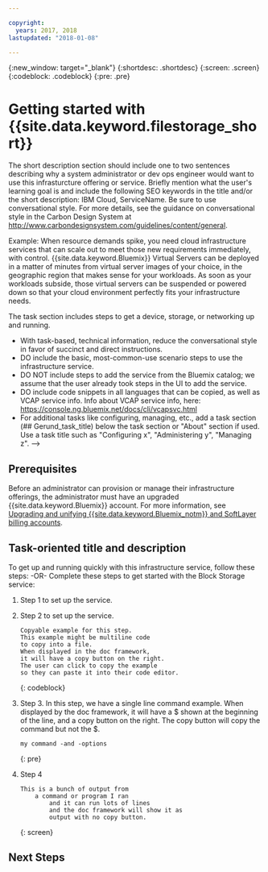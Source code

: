 ```yaml
---

copyright:
  years: 2017, 2018
lastupdated: "2018-01-08"

---
```


{:new_window: target="_blank"}
{:shortdesc: .shortdesc}
{:screen: .screen}
{:codeblock: .codeblock}
{:pre: .pre}


# Getting started with {{site.data.keyword.filestorage_short}}

The short description section should include one to two sentences describing why a system administrator or dev ops engineer would want to use this infrasturcture offering or service.
Briefly mention what the user's learning goal is and include the following SEO keywords in the title and/or the short description: IBM Cloud, ServiceName. Be sure to use conversational style. For more details, see the guidance on conversational style in the Carbon Design System at http://www.carbondesignsystem.com/guidelines/content/general.

Example:
When resource demands spike, you need cloud infrastructure services that can scale out to meet those new requirements immediately, with control. {{site.data.keyword.Bluemix}} Virtual Servers can be deployed in a matter of minutes from virtual server images of your choice, in the geographic region that makes sense for your workloads. As soon as your workloads subside, those virtual servers can be suspended or powered down so that your cloud environment perfectly fits your infrastructure needs.

The task section includes steps to get a device, storage, or networking up and running.
- With task-based, technical information, reduce the conversational style in favor of succinct and direct instructions.
- DO include the basic, most-common-use scenario steps to use the infrastructure service.
- DO NOT include steps to add the service from the Bluemix catalog; we assume that the user already took steps in the UI to add the service.
- DO include code snippets in all languages that can be copied, as well as VCAP service info. Info about VCAP service info, here: https://console.ng.bluemix.net/docs/cli/vcapsvc.html
- For additional tasks like configuring, managing, etc., add a task section (## Gerund_task_title) below the task section or "About" section if used. Use a task title such as "Configuring x", "Administering y", "Managing z". -->

## Prerequisites
Before an administrator can provision or manage their infrastructure offerings, the administrator must have an upgraded {{site.data.keyword.Bluemix}} account. For more information, see [Upgrading and unifying {{site.data.keyword.Bluemix_notm}} and SoftLayer billing accounts](../docs/admin/softlayerlink.html).

## Task-oriented title and description
To get up and running quickly with this infrastructure service, follow these steps: -OR-
Complete these steps to get started with the Block Storage service:

<!-- Use ordered list markup for the step section. For code examples:
- use three backticks ahead of and after the example (```)
- For copyable code snippet, multi-line, include {: codeblock} following the last set of backticks. A copy button will display in framework in output.
- For copyable command, single line, include {: pre} following the last set of backticks. When displayed, it will show "$" at the beginning of the command example and a copy button, but the copy button will include just the command example.
- For non-copyable output snippet, include {: screen} following the last set of backticks.
 -->

1. Step 1 to set up the service.
2. Step 2 to set up the service.

	```
	Copyable example for this step.
	This example might be multiline code
	to copy into a file.
	When displayed in the doc framework,
	it will have a copy button on the right.
	The user can click to copy the example
	so they can paste it into their code editor.
	```
	{: codeblock}

3. Step 3. In this step, we have a single line command example. When displayed by the doc framework, it will have a $ shown at the beginning of the line, and a copy button on the right. The copy button will copy the command but not the $.

	```
	my command -and -options
	```
	{: pre}

4. Step 4
	```
	This is a bunch of output from
		a command or program I ran
			and it can run lots of lines
			and the doc framework will show it as
			output with no copy button.
	```
	{: screen}

## Next Steps
